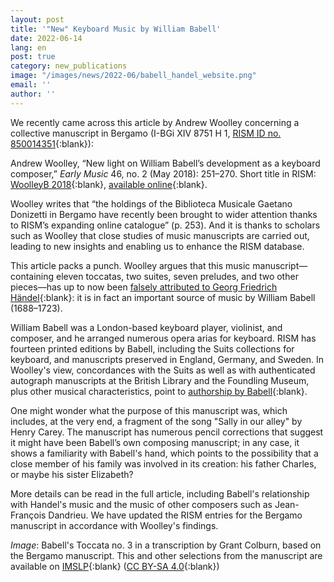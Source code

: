 ```yaml
---
layout: post
title: '"New" Keyboard Music by William Babell'
date: 2022-06-14
lang: en
post: true
category: new_publications
image: "/images/news/2022-06/babell_handel_website.png"
email: ''
author: ''
---
```


We recently came across this article by Andrew Woolley concerning a collective manuscript in Bergamo (I-BGi XIV 8751 H 1, [RISM ID no. 850014351](https://opac.rism.info/search?id=850014351&View=rism){:blank}):

Andrew Woolley, “New light on William Babell’s development as a keyboard composer,” _Early Music_ 46, no. 2 (May 2018): 251–270. Short title in RISM: [WoolleyB 2018](https://opac.rism.info/metaopac/perma.do?v=rism&q=-1%3d%22lit41001538%22){:blank}, [available online](https://doi.org/10.1093/em/cay022){:blank}.

Woolley writes that “the holdings of the Biblioteca Musicale Gaetano Donizetti in Bergamo have recently been brought to wider attention thanks to RISM’s expanding online catalogue” (p. 253). And it is thanks to scholars such as Woolley that close studies of music manuscripts are carried out, leading to new insights and enabling us to enhance the RISM database.

This article packs a punch. Woolley argues that this music manuscript—containing eleven toccatas, two suites, seven preludes, and two other pieces—has up to now been [falsely attributed to Georg Friedrich Händel](https://opac.rism.info/search?View=rism&author=handel&q=hwv+441){:blank}: it is in fact an important source of music by William Babell (1688–1723).

William Babell was a London-based keyboard player, violinist, and composer, and he arranged numerous opera arias for keyboard. RISM has fourteen printed editions by Babell, including the Suits collections for keyboard, and manuscripts preserved in England, Germany, and Sweden. In Woolley's view, concordances with the Suits as well as with authenticated autograph manuscripts at the British Library and the Foundling Museum, plus other musical characteristics, point to [authorship by Babell](https://opac.rism.info/search?View=rism&author=babell){:blank}.

One might wonder what the purpose of this manuscript was, which includes, at the very end, a fragment of the song "Sally in our alley" by Henry Carey.  The manuscript has numerous pencil corrections that suggest it might have been Babell’s own composing manuscript; in any case, it shows a familiarity with Babell's hand, which points to the possibility that a close member of his family was involved in its creation: his father Charles, or maybe his sister Elizabeth?

More details can be read in the full article, including Babell's relationship with Handel's music and the music of other composers such as Jean-François Dandrieu. We have updated the RISM entries for the Bergamo manuscript in accordance with Woolley's findings.

_Image_: Babell's Toccata no. 3 in a transcription by Grant Colburn, based on the Bergamo manuscript. This and other selections from the manuscript are available on [IMSLP](https://imslp.org/wiki/Toccata_No.3_(Babell%2C_William)){:blank} ([CC BY-SA 4.0](https://creativecommons.org/licenses/by-sa/4.0/){:blank})
